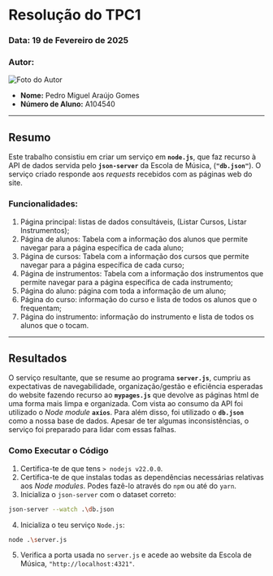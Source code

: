 # Resolução do TPC1

### **Data:** 19 de Fevereiro de 2025  
### **Autor:**  
![Foto do Autor](https://avatars.githubusercontent.com/u/140913282?v=4)  
- **Nome:** Pedro Miguel Araújo Gomes 
- **Número de Aluno:** A104540

---

## Resumo
Este trabalho consistiu em criar um serviço em **`node.js`**, que faz recurso à API de dados servida pelo **`json-server`** da Escola de Música, (**`"db.json"`**). O serviço criado responde aos *requests* recebidos com as páginas web do site.

### Funcionalidades:
1. Página principal: listas de dados consultáveis, (Listar Cursos, Listar Instrumentos);
2. Página de alunos: Tabela com a informação dos alunos que permite navegar para a página específica de cada aluno;
3. Página de cursos: Tabela com a informação dos cursos que permite navegar para a página específica de cada curso;
4. Página de instrumentos: Tabela com a informação dos instrumentos que permite navegar para a página específica de cada instrumento; 
5. Página do aluno: página com toda a informação de um aluno;
6. Página do curso: informação do curso e lista de todos os alunos que o frequentam;
7. Página do instrumento: informação do instrumento e lista de todos os alunos que o tocam.

---

## Resultados
O serviço resultante, que se resume ao programa **`server.js`**, cumpriu as expectativas de navegabilidade, organização/gestão e eficiência esperadas do website fazendo recurso ao **`mypages.js`** que devolve as páginas html de uma forma mais limpa e organizada.
Com vista ao consumo da API foi utilizado o *Node module* **`axios`**.
Para além disso, foi utilizado o **`db.json`** como a nossa base de dados. Apesar de ter algumas inconsistências, o serviço foi preparado para lidar com essas falhas. 


### Como Executar o Código
1. Certifica-te de que tens `> nodejs v22.0.0`.
2. Certifica-te de que instalas todas as dependências necessárias relativas aos *Node modules*. Podes fazê-lo através do `npm` ou até do `yarn`.
3. Inicializa o `json-server` com o dataset correto:
```bash
json-server --watch .\db.json
```
4. Inicializa o teu serviço `Node.js`:
```bash
node .\server.js
```
5. Verifica a porta usada no `server.js` e acede ao website da Escola de Música, `"http://localhost:4321"`.
